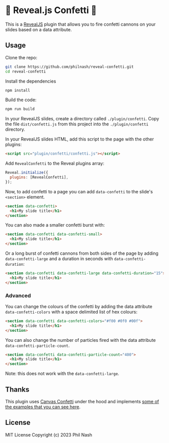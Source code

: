 # 🎉 Reveal.js Confetti 🎉

This is a [RevealJS](https://revealjs.com/) plugin that allows you to fire confetti cannons on your slides based on a data attribute.

## Usage

Clone the repo:

```sh
git clone https://github.com/philnash/reveal-confetti.git
cd reveal-confetti
```

Install the dependencies

```sh
npm install
```

Build the code:

```sh
npm run build
```

In your RevealJS slides, create a directory called `./plugin/confetti`. Copy the file `dist/confetti.js` from this project into the `./plugin/confetti` directory.

In your RevealJS slides HTML, add this script to the page with the other plugins:

```html
<script src="plugin/confetti/confetti.js"></script>
```

Add `RevealConfetti` to the Reveal plugins array:

```js
Reveal.initialize({
  plugins: [RevealConfetti],
});
```

Now, to add confetti to a page you can add `data-confetti` to the slide's `<section>` element.

```html
<section data-confetti>
  <h1>My slide title</h1>
</section>
```

You can also made a smaller confetti burst with:

```html
<section data-confetti data-confetti-small>
  <h1>My slide title</h1>
</section>
```

Or a long burst of confetti cannons from both sides of the page by adding `data-confetti-large` and a duration in seconds with `data-confetti-duration`:

```html
<section data-confetti data-confetti-large data-confetti-duration="15">
  <h1>My slide title</h1>
</section>
```

### Advanced

You can change the colours of the confetti by adding the data attribute `data-confetti-colors` with a space delimited list of hex colours:

```html
<section data-confetti data-confetti-colors="#f00 #0f0 #00f">
  <h1>My slide title</h1>
</section>
```

You can also change the number of particles fired with the data attribute `data-confetti-particle-count`.

```html
<section data-confetti data-confetti-particle-count="400">
  <h1>My slide title</h1>
</section>
```

Note: this does not work with the `data-confetti-large`.

## Thanks

This plugin uses [Canvas Confetti](https://github.com/catdad/canvas-confetti) under the hood and implements [some of the examples that you can see here](https://www.kirilv.com/canvas-confetti/).

## License

MIT License Copyright (c) 2023 Phil Nash
